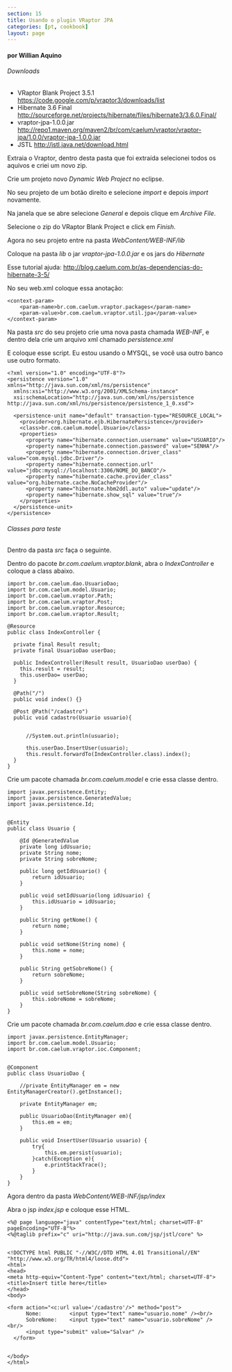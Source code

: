 ```yaml
---
section: 15
title: Usando o plugin VRaptor JPA
categories: [pt, cookbook]
layout: page
---
```


<h4>por Willian Aquino</h4>

<h6>Downloads</h6>

- VRaptor Blank Project  3.5.1 https://code.google.com/p/vraptor3/downloads/list
- Hibernate 3.6 Final http://sourceforge.net/projects/hibernate/files/hibernate3/3.6.0.Final/
- vraptor-jpa-1.0.0.jar http://repo1.maven.org/maven2/br/com/caelum/vraptor/vraptor-jpa/1.0.0/vraptor-jpa-1.0.0.jar
- JSTL http://jstl.java.net/download.html


Extraia o Vraptor, dentro desta pasta que foi extraída selecionei todos os aquivos e criei um novo zip.

Crie um projeto novo *Dynamic Web Project* no eclipse.

No seu projeto de um botão direito e selecione *import* e depois *import* novamente.

Na janela que se abre selecione *General* e depois clique em *Archive File*.

Selecione o zip do VRaptor Blank Project e click em *Finish*.

Agora no seu projeto entre na pasta *WebContent/WEB-INF/lib*

Coloque na pasta *lib* o jar *vraptor-jpa-1.0.0.jar* e os jars do *Hibernate*

Esse tutorial ajuda:
http://blog.caelum.com.br/as-dependencias-do-hibernate-3-5/

No seu web.xml coloque essa anotação:

    <context-param>
        <param-name>br.com.caelum.vraptor.packages</param-name>
        <param-value>br.com.caelum.vraptor.util.jpa</param-value>
    </context-param>


Na pasta *src* do seu projeto crie uma nova pasta chamada *WEB-INF*,  e dentro dela crie um arquivo xml chamado *persistence.xml*

E coloque esse script. Eu estou usando o MYSQL, se você usa outro banco use outro formato.

    <?xml version="1.0" encoding="UTF-8"?>
    <persistence version="1.0" xmlns="http://java.sun.com/xml/ns/persistence"
      xmlns:xsi="http://www.w3.org/2001/XMLSchema-instance"
      xsi:schemaLocation="http://java.sun.com/xml/ns/persistence http://java.sun.com/xml/ns/persistence/persistence_1_0.xsd">

      <persistence-unit name="default" transaction-type="RESOURCE_LOCAL">
        <provider>org.hibernate.ejb.HibernatePersistence</provider>
        <class>br.com.caelum.model.Usuario</class>
        <properties>
          <property name="hibernate.connection.username" value="USUARIO"/>
          <property name="hibernate.connection.password" value="SENHA"/>
          <property name="hibernate.connection.driver_class" value="com.mysql.jdbc.Driver"/>
          <property name="hibernate.connection.url" value="jdbc:mysql://localhost:3306/NOME_DO_BANCO"/>
          <property name="hibernate.cache.provider_class" value="org.hibernate.cache.NoCacheProvider"/>
          <property name="hibernate.hbm2ddl.auto" value="update"/>
          <property name="hibernate.show_sql" value="true"/>
        </properties>
      </persistence-unit>
    </persistence>


<h6>Classes para teste</h6>

Dentro da pasta *src* faça o seguinte.

Dentro do pacote *br.com.caelum.vraptor.blank*, abra o *IndexController* e coloque a class abaixo.

    import br.com.caelum.dao.UsuarioDao;
    import br.com.caelum.model.Usuario;
    import br.com.caelum.vraptor.Path;
    import br.com.caelum.vraptor.Post;
    import br.com.caelum.vraptor.Resource;
    import br.com.caelum.vraptor.Result;

    @Resource
    public class IndexController {

      private final Result result;
      private final UsuarioDao userDao;

      public IndexController(Result result, UsuarioDao userDao) {
        this.result = result;
        this.userDao= userDao;
      }

      @Path("/")
      public void index() {}

      @Post @Path("/cadastro")
      public void cadastro(Usuario usuario){


          //System.out.println(usuario);

          this.userDao.InsertUser(usuario);
          this.result.forwardTo(IndexController.class).index();
      }
    }


Crie um pacote chamada *br.com.caelum.model* e crie essa classe dentro.

    import javax.persistence.Entity;
    import javax.persistence.GeneratedValue;
    import javax.persistence.Id;


    @Entity
    public class Usuario {

        @Id @GeneratedValue
        private long idUsuario;
        private String nome;
        private String sobreNome;

        public long getIdUsuario() {
            return idUsuario;
        }

        public void setIdUsuario(long idUsuario) {
            this.idUsuario = idUsuario;
        }

        public String getNome() {
            return nome;
        }

        public void setNome(String nome) {
            this.nome = nome;
        }

        public String getSobreNome() {
            return sobreNome;
        }

        public void setSobreNome(String sobreNome) {
            this.sobreNome = sobreNome;
        }
    }


Crie um pacote chamada *br.com.caelum.dao* e crie essa classe dentro.

    import javax.persistence.EntityManager;
    import br.com.caelum.model.Usuario;
    import br.com.caelum.vraptor.ioc.Component;


    @Component
    public class UsuarioDao {

        //private EntityManager em = new EntityManagerCreator().getInstance();

        private EntityManager em;

        public UsuarioDao(EntityManager em){
            this.em = em;
        }

        public void InsertUser(Usuario usuario) {
            try{
                this.em.persist(usuario);
            }catch(Exception e){
                e.printStackTrace();
            }
        }
    }


Agora dentro da pasta *WebContent/WEB-INF/jsp/index*

Abra o jsp *index.jsp* e coloque esse HTML.

    <%@ page language="java" contentType="text/html; charset=UTF-8" pageEncoding="UTF-8"%>
    <%@taglib prefix="c" uri="http://java.sun.com/jsp/jstl/core" %>


    <!DOCTYPE html PUBLIC "-//W3C//DTD HTML 4.01 Transitional//EN" "http://www.w3.org/TR/html4/loose.dtd">
    <html>
    <head>
    <meta http-equiv="Content-Type" content="text/html; charset=UTF-8">
    <title>Insert title here</title>
    </head>
    <body>

    <form action="<c:url value='/cadastro'/>" method="post">
          Nome:         <input type="text" name="usuario.nome" /><br/>
          SobreNome:    <input type="text" name="usuario.sobreNome" /><br/>
          <input type="submit" value="Salvar" />
      </form>


    </body>
    </html>
